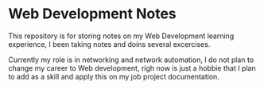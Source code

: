 # Web Development Notes

This repository is for storing notes on my Web Development learning experience, I been taking notes and doins several excercises.

Currently my role is in networking and network automation, I do not plan to change my career to Web development, righ now is just a hobbie that I plan to add as a skill and apply this on my job project documentation.
